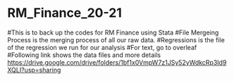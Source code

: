 # RM_Finance_20-21

#This is to back up the codes for RM Finance using Stata
#File Mergeing Process is the merging process of all our raw data.
#Regressions is the file of the regression we run for our analysis
#For text, go to overleaf
#Following link shows the data files and more details
https://drive.google.com/drive/folders/1bf1x0VmpW7z1JSy52yWdkcRp3Id9XQLI?usp=sharing

